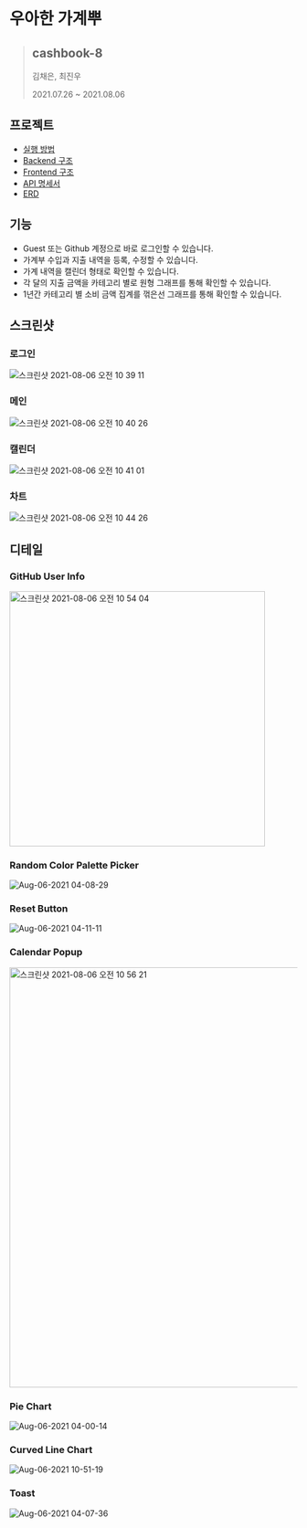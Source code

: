 # 우아한 가계뿌
> ## cashbook-8
> 
> 김채은, 최진우
> 
> 2021.07.26 ~ 2021.08.06

## 프로젝트
- [실행 방법](https://github.com/woowa-techcamp-2021/cashbook-8/wiki/%ED%94%84%EB%A1%9C%EC%A0%9D%ED%8A%B8-%EC%8B%A4%ED%96%89)
- [Backend 구조](https://github.com/woowa-techcamp-2021/cashbook-8/wiki/%EB%B0%B1%EC%97%94%EB%93%9C-%EA%B5%AC%EC%A1%B0)
- [Frontend 구조](https://github.com/woowa-techcamp-2021/cashbook-8/wiki/%ED%94%84%EB%A1%A0%ED%8A%B8%EC%97%94%EB%93%9C-%EA%B5%AC%EC%A1%B0)
- [API 명세서](https://github.com/woowa-techcamp-2021/cashbook-8/wiki/API-%EB%AA%85%EC%84%B8%EC%84%9C)
- [ERD](https://github.com/woowa-techcamp-2021/cashbook-8/wiki/ERD)

## 기능
* Guest 또는 Github 계정으로 바로 로그인할 수 있습니다.
* 가계부 수입과 지출 내역을 등록, 수정할 수 있습니다.
* 가계 내역을 캘린더 형태로 확인할 수 있습니다.
* 각 달의 지출 금액을 카테고리 별로 원형 그래프를 통해 확인할 수 있습니다.
* 1년간 카테고리 별 소비 금액 집계를 꺾은선 그래프를 통해 확인할 수 있습니다.

## 스크린샷

### 로그인
<img alt="스크린샷 2021-08-06 오전 10 39 11" src="https://user-images.githubusercontent.com/40158029/128442860-ee872a71-cb7e-4ddf-aaee-c118fbbf7379.png">

### 메인
<img alt="스크린샷 2021-08-06 오전 10 40 26" src="https://user-images.githubusercontent.com/40158029/128442950-2dbe310a-9541-4155-aa4e-2893e90a8ed5.png">


### 캘린더
<img alt="스크린샷 2021-08-06 오전 10 41 01" src="https://user-images.githubusercontent.com/40158029/128443004-af4a2f87-8bf4-410c-b683-10c383be6147.png">


### 차트
<img alt="스크린샷 2021-08-06 오전 10 44 26" src="https://user-images.githubusercontent.com/40158029/128443270-eaca12f3-3c43-4c6f-bcc2-a491a29138e5.png">


## 디테일

### GitHub User Info
<img width="447" alt="스크린샷 2021-08-06 오전 10 54 04" src="https://user-images.githubusercontent.com/40158029/128444059-28966495-49bf-4b8f-a5ec-7b924c63e368.png">

### Random Color Palette Picker
![Aug-06-2021 04-08-29](https://user-images.githubusercontent.com/40158029/128444008-1e366158-9fca-4dfe-ad49-530b28a7f4a8.gif)

### Reset Button
![Aug-06-2021 04-11-11](https://user-images.githubusercontent.com/40158029/128444018-14d87cf3-001c-457a-a574-e528168c315a.gif)

### Calendar Popup
<img width="736" alt="스크린샷 2021-08-06 오전 10 56 21" src="https://user-images.githubusercontent.com/40158029/128444215-618b7251-c179-4653-9cdf-0600cee6ffcf.png">


### Pie Chart
![Aug-06-2021 04-00-14](https://user-images.githubusercontent.com/40158029/128444316-de3bf80e-dbe5-4c9f-89f8-5b25e91141d3.gif)


### Curved Line Chart
![Aug-06-2021 10-51-19](https://user-images.githubusercontent.com/40158029/128443998-2d13e608-147d-4ab3-a895-b21c78e0a7c4.gif)

### Toast
![Aug-06-2021 04-07-36](https://user-images.githubusercontent.com/40158029/128444324-870f7c21-1c50-4e6e-ba97-667cb47d98ef.gif)

